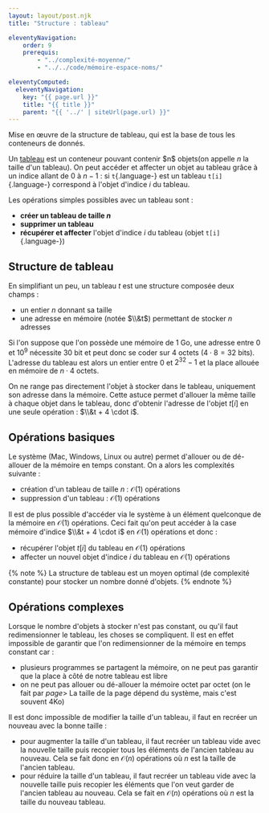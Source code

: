 ```yaml
---
layout: layout/post.njk 
title: "Structure : tableau"

eleventyNavigation:
    order: 9
    prerequis:
        - "../complexité-moyenne/"
        - "../../code/mémoire-espace-noms/"

eleventyComputed:
  eleventyNavigation:
    key: "{{ page.url }}"
    title: "{{ title }}"
    parent: "{{ '../' | siteUrl(page.url) }}"
---
```


<!-- début résumé -->

Mise en œuvre de la structure de tableau, qui est la base de tous les conteneurs de donnés.

<!-- end résumé -->

Un [tableau](https://fr.wikipedia.org/wiki/Tableau_(structure_de_donn%C3%A9es)) est un conteneur pouvant contenir $n$ objets(on appelle $n$ la taille d'un tableau). On peut accéder et affecter un objet au tableau grâce à un indice allant de $0$ à $n-1$ : si `t`{.language-} est un tableau `t[i]`{.language-} correspond à l'objet d'indice $i$ du tableau.

Les opérations simples possibles avec un tableau sont :

* **créer un tableau de taille $n$**
* **supprimer un tableau**
* **récupérer et affecter** l'objet d'indice $i$ du tableau (objet `t[i]`{.language-})

## Structure de tableau

En simplifiant un peu, un tableau $t$ est une structure composée deux champs :

* un entier $n$ donnant sa taille
* une adresse en mémoire (notée $\\&t$) permettant de stocker $n$ adresses

Si l'on suppose que l'on possède une mémoire de 1 Go, une adresse entre 0 et $10^9$ nécessite 30 bit et peut donc se coder sur 4 octets ($4 \cdot 8 = 32$ bits). L'adresse du tableau est alors un entier entre 0 et $2^32-1$ et la place allouée en mémoire de $n \cdot 4$ octets.

On ne range pas directement l'objet à stocker dans le tableau, uniquement son adresse dans la mémoire. Cette astuce permet d'allouer la même taille à chaque objet dans le tableau, donc d'obtenir l'adresse de l'objet $t[i]$ en une seule opération : $\\&t + 4 \cdot i$.

## Opérations basiques

Le système (Mac, Windows, Linux ou autre) permet d'allouer ou de dé-allouer de la mémoire en temps constant. On a alors les complexités suivante :

* création d'un tableau de taille $n$ : $\mathcal{O}(1)$ opérations
* suppression d'un tableau : $\mathcal{O}(1)$ opérations

Il est de plus possible d'accéder via le système à un élément quelconque de la mémoire en $\mathcal{O}(1)$ opérations. Ceci  fait qu'on peut accéder à la case mémoire d'indice  $\\&t + 4 \cdot i$ en $\mathcal{O}(1)$ opérations et donc :

* récupérer l'objet $t[i]$ du tableau en $\mathcal{O}(1)$ opérations
* affecter un nouvel objet d'indice $i$ du tableau en $\mathcal{O}(1)$ opérations

{% note %}
La structure de tableau est un moyen optimal (de complexité constante) pour stocker un nombre donné d'objets.
{% endnote %}

## Opérations complexes

Lorsque le nombre d'objets à stocker n'est pas constant, ou qu'il faut redimensionner le tableau, les choses se compliquent. Il est en effet impossible de garantir que l'on redimensionner de la mémoire en temps constant car :

* plusieurs programmes se partagent la mémoire, on ne peut pas garantir que la place à côté de notre tableau est libre
* on ne peut pas allouer ou dé-allouer la mémoire octet par octet (on le fait par *page*> La taille de la page dépend du système, mais c'est souvent 4Ko)

Il est donc impossible de modifier la taille d'un tableau, il faut en recréer un nouveau avec la bonne taille :

* pour augmenter la taille d'un tableau, il faut recréer un tableau vide avec la nouvelle taille puis recopier tous les éléments de l'ancien tableau au nouveau. Cela se fait donc en $\mathcal{O}(n)$ opérations où $n$ est la taille de l'ancien tableau.
* pour réduire la taille d'un tableau, il faut recréer un tableau vide avec la nouvelle taille puis recopier les éléments que l'on veut garder de l'ancien tableau au nouveau. Cela se fait en $\mathcal{O}(n)$ opérations où $n$ est la taille du nouveau tableau.
